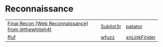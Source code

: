 # Reconnaissance

|                                                                                                 |                                                    |                                                            |
| ----------------------------------------------------------------------------------------------- | -------------------------------------------------- | ---------------------------------------------------------- |
| [Final Recon (Web Reconnaissance) from @thewhiteh4t](https://github.com/thewhiteh4t/FinalRecon) | [Sublist3r](https://github.com/aboul3la/Sublist3r) | [patator](https://github.com/lanjelot/patator)             |
| [ffuf](https://github.com/ffuf/ffuf)                                                            | [wfuzz](https://github.com/xmendez/wfuzz)          | [xnLinkFinder](https://github.com/xnl-h4ck3r/xnLinkFinder) |
